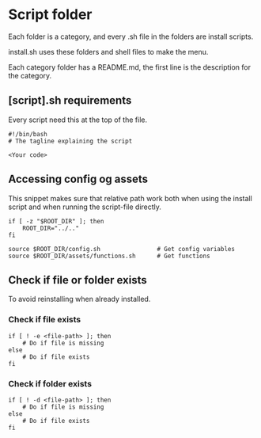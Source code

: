 # Script folder
Each folder is a category, and every .sh file in the folders are install scripts.

install.sh uses these folders and shell files to make the menu.

Each category folder has a README.md, the first line is the description for the category.

## [script].sh requirements
Every script need this at the top of the file.

```
#!/bin/bash
# The tagline explaining the script

<Your code>
```

## Accessing config og assets
This snippet makes sure that relative path work both when using the install script and when running the script-file directly.
```
if [ -z "$ROOT_DIR" ]; then
    ROOT_DIR="../.."
fi

source $ROOT_DIR/config.sh                # Get config variables
source $ROOT_DIR/assets/functions.sh      # Get functions

```


## Check if file or folder exists
To avoid reinstalling when already installed.

### Check if file exists
```
if [ ! -e <file-path> ]; then
    # Do if file is missing
else
    # Do if file exists
fi
```
### Check if folder exists

```
if [ ! -d <file-path> ]; then
    # Do if file is missing
else
    # Do if file exists
fi
```
